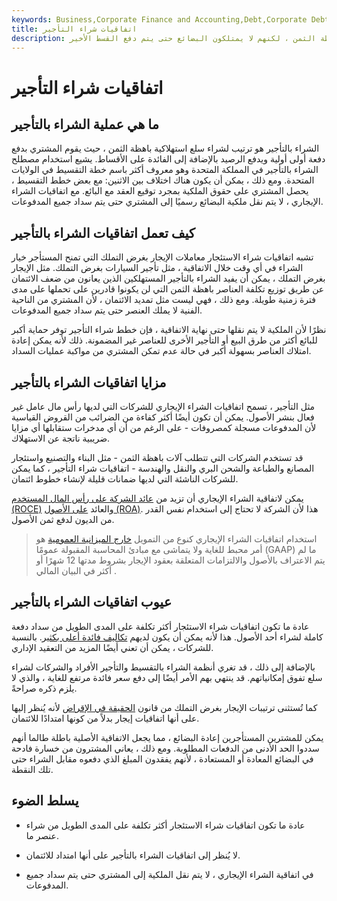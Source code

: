 ```yaml
---
keywords: Business,Corporate Finance and Accounting,Debt,Corporate Debt
title: اتفاقيات شراء التأجير
description: تسمح اتفاقيات الشراء بالتأجير للمشترين بشراء سلع باهظة الثمن ، لكنهم لا يمتلكون البضائع حتى يتم دفع القسط الأخير.
---
```


# اتفاقيات شراء التأجير
## ما هي عملية الشراء بالتأجير

الشراء بالتأجير هو ترتيب لشراء سلع استهلاكية باهظة الثمن ، حيث يقوم المشتري بدفع دفعة أولى أولية ويدفع الرصيد بالإضافة إلى الفائدة على الأقساط. يشيع استخدام مصطلح الشراء بالتأجير في المملكة المتحدة وهو معروف أكثر باسم خطة التقسيط في الولايات المتحدة. ومع ذلك ، يمكن أن يكون هناك اختلاف بين الاثنين: مع بعض خطط التقسيط ، يحصل المشتري على حقوق الملكية بمجرد توقيع العقد مع البائع. مع اتفاقيات الشراء الإيجاري ، لا يتم نقل ملكية البضائع رسميًا إلى المشتري حتى يتم سداد جميع المدفوعات.

## كيف تعمل اتفاقيات الشراء بالتأجير

تشبه اتفاقيات شراء الاستئجار معاملات الإيجار بغرض التملك التي تمنح المستأجر خيار الشراء في أي وقت خلال الاتفاقية ، مثل تأجير السيارات بغرض التملك. مثل الإيجار بغرض التملك ، يمكن أن يفيد الشراء بالتأجير المستهلكين الذين يعانون من ضعف الائتمان عن طريق توزيع تكلفة العناصر باهظة الثمن التي لن يكونوا قادرين على تحملها على مدى فترة زمنية طويلة. ومع ذلك ، فهي ليست مثل تمديد الائتمان ، لأن المشتري من الناحية الفنية لا يملك العنصر حتى يتم سداد جميع المدفوعات.

نظرًا لأن الملكية لا يتم نقلها حتى نهاية الاتفاقية ، فإن خطط شراء التأجير توفر حماية أكبر للبائع أكثر من طرق البيع أو التأجير الأخرى للعناصر غير المضمونة. ذلك لأنه يمكن إعادة امتلاك العناصر بسهولة أكبر في حالة عدم تمكن المشتري من مواكبة عمليات السداد.

## مزايا اتفاقيات الشراء بالتأجير

مثل التأجير ، تسمح اتفاقيات الشراء الإيجاري للشركات التي لديها رأس مال عامل غير فعال بنشر الأصول. يمكن أن تكون أيضًا أكثر كفاءة من الضرائب من القروض القياسية لأن المدفوعات مسجلة كمصروفات - على الرغم من أن أي مدخرات ستقابلها أي مزايا ضريبية ناتجة عن الاستهلاك.

قد تستخدم الشركات التي تتطلب آلات باهظة الثمن - مثل البناء والتصنيع واستئجار المصانع والطباعة والشحن البري والنقل والهندسة - اتفاقيات شراء التأجير ، كما يمكن للشركات الناشئة التي لديها ضمانات قليلة لإنشاء خطوط ائتمان.

يمكن لاتفاقية الشراء الإيجاري أن تزيد من [عائد الشركة على رأس المال المستخدم (ROCE)](/roce) والعائد [على الأصول (ROA)](/returnonassets). هذا لأن الشركة لا تحتاج إلى استخدام نفس القدر من الديون لدفع ثمن الأصول.

> استخدام اتفاقيات الشراء الإيجاري كنوع من التمويل [خارج الميزانية العمومية](/off-balance-sheet-obs) هو أمر محبط للغاية ولا يتماشى مع مبادئ المحاسبة المقبولة عمومًا (GAAP) ما لم يتم الاعتراف بالأصول والالتزامات المتعلقة بعقود الإيجار بشروط مدتها 12 شهرًا أو أكثر في البيان المالي .

>

## عيوب اتفاقيات الشراء بالتأجير

عادة ما تكون اتفاقيات شراء الاستئجار أكثر تكلفة على المدى الطويل من سداد دفعة كاملة لشراء أحد الأصول. هذا لأنه يمكن أن يكون لديهم [تكاليف فائدة أعلى بكثير](/interest_cost). بالنسبة للشركات ، يمكن أن تعني أيضًا المزيد من التعقيد الإداري.

بالإضافة إلى ذلك ، قد تغري أنظمة الشراء بالتقسيط والتأجير الأفراد والشركات لشراء سلع تفوق إمكانياتهم. قد ينتهي بهم الأمر أيضًا إلى دفع سعر فائدة مرتفع للغاية ، والذي لا يلزم ذكره صراحةً.

كما تُستثنى ترتيبات الإيجار بغرض التملك من قانون [الحقيقة في الإقراض](/tila) لأنه يُنظر إليها على أنها اتفاقيات إيجار بدلاً من كونها امتدادًا للائتمان.

يمكن للمشترين المستأجرين إعادة البضائع ، مما يجعل الاتفاقية الأصلية باطلة طالما أنهم سددوا الحد الأدنى من الدفعات المطلوبة. ومع ذلك ، يعاني المشترون من خسارة فادحة في البضائع المعادة أو المستعادة ، لأنهم يفقدون المبلغ الذي دفعوه مقابل الشراء حتى تلك النقطة.

## يسلط الضوء

- عادة ما تكون اتفاقيات شراء الاستئجار أكثر تكلفة على المدى الطويل من شراء عنصر ما.

- لا يُنظر إلى اتفاقيات الشراء بالتأجير على أنها امتداد للائتمان.

- في اتفاقية الشراء الإيجاري ، لا يتم نقل الملكية إلى المشتري حتى يتم سداد جميع المدفوعات.

